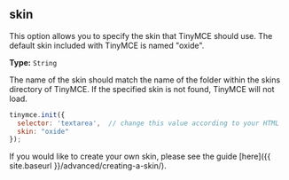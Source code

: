 ## skin

This option allows you to specify the skin that TinyMCE should use. The default skin included with TinyMCE is named "oxide".

**Type:** `String`

The name of the skin should match the name of the folder within the skins directory of TinyMCE. If the specified skin is not found, TinyMCE will not load.

```js
tinymce.init({
  selector: 'textarea',  // change this value according to your HTML
  skin: "oxide"
});
```

If you would like to create your own skin, please see the guide [here]({{ site.baseurl }}/advanced/creating-a-skin/).

